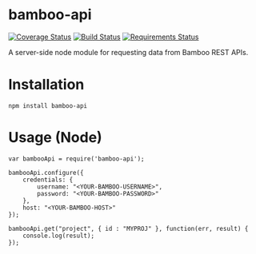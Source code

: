 # bamboo-api

[![Coverage Status](https://coveralls.io/repos/drewwalker/bamboo-api/badge.svg?branch=master&service=bitbucket)](https://coveralls.io/bitbucket/drewwalker/bamboo-api?branch=master)
[![Build Status](https://travis-ci.org/drew-walker/bamboo-api.svg?branch=master)](https://travis-ci.org/drew-walker/bamboo-api)
[![Requirements Status](https://requires.io/bitbucket/drewwalker/bamboo-api/requirements.svg?branch=master)](https://requires.io/bitbucket/drewwalker/bamboo-api/requirements/?branch=master)

A server-side node module for requesting data from Bamboo REST APIs.

# Installation

    npm install bamboo-api

# Usage (Node)

    var bambooApi = require('bamboo-api');

    bambooApi.configure({
        credentials: {
            username: "<YOUR-BAMBOO-USERNAME>",
            password: "<YOUR-BAMBOO-PASSWORD>"
        },
        host: "<YOUR-BAMBOO-HOST>"
    });

    bambooApi.get("project", { id : "MYPROJ" }, function(err, result) {
        console.log(result);
    });